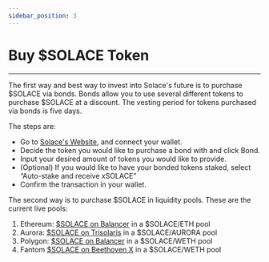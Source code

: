 ```yaml
---
sidebar_position: 3
---
```


# Buy $SOLACE Token

<!-- Belonged to User Guides folder -->

---
The first way and best way to invest into Solace's future is to purchase $SOLACE via bonds. Bonds allow you to use several different tokens to purchase $SOLACE at a discount. The vesting period for tokens purchased via bonds is five days. 

The steps are:
- Go to [<u>Solace's Website</u>](https://solace.fi/bond), and connect your wallet.
- Decide the token you would like to purchase a bond with and click Bond.
- Input your desired amount of tokens you would like to provide.
- (Optional) If you would like to have your bonded tokens staked, select “Auto-stake and receive xSOLACE”
- Confirm the transaction in your wallet.

The second way is to purchase $SOLACE in liquidity pools. These are the current live pools:

1. Ethereum: [<u>$SOLACE on Balancer</u>](https://app.balancer.fi/#/pool/0x96405764a41ead65a061c10d6762285933b3357500020000000000000000039c) in a $SOLACE/ETH pool
2. Aurora: [<u>$SOLACE on Trisolaris</u>](https://www.trisolaris.io/#/swap?inputCurrency=0x8BEc47865aDe3B172A928df8f990Bc7f2A3b9f79&outputCurrency=0x501acE9c35E60f03A2af4d484f49F9B1EFde9f40) in a $SOLACE/AURORA pool
3. Polygon: [<u>$SOLACE on Balancer</u>](https://polygon.balancer.fi/#/pool/0x72be617c114cc5960666bd2fb3e1d5529b99cc180002000000000000000005df) in a $SOLACE/WETH pool
4. Fantom [<u>$SOLACE on Beethoven X</u>](https://beets.fi/#/pool/0x8d827c4f1c88141bc8f75ac1ffe1c201e09b07bb0002000000000000000004cc) in a $SOLACE/WETH pool